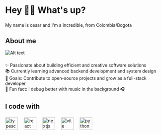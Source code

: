 <h1 align="left">Hey 🖖🏿 What's up?</h1>

###

<p align="left">My name is cesar and I'm a incredible, from Colombia/Bogota

</p>

###

<h2 align="left">About me</h2>

![Alt text](https://spotify-recently-played-readme.vercel.app/api?user=dgcqvtm2ttx23815jpoliihl6)

###

<p align="left">✨ Passionate about building efficient and creative software solutions<br>
📚 Currently learning advanced backend development and system design<br>
🎯 Goals: Contribute to open-source projects and grow as a full-stack developer<br>
🎲 Fun fact: I debug better with music in the background 🎧
 </p>

###

<h2 align="left">I code with</h2>

###

<div align="left">
  <img src="https://cdn.jsdelivr.net/gh/devicons/devicon/icons/typescript/typescript-original.svg" height="40" alt="typescript logo"  />
  <img width="12" />
  <img src="https://cdn.jsdelivr.net/gh/devicons/devicon/icons/react/react-original.svg" height="40" alt="react logo"  />
  <img width="12" />
  <img src="https://cdn.jsdelivr.net/gh/devicons/devicon/icons/nextjs/nextjs-original.svg" height="40" alt="nextjs logo"  />
  <img width="12" />
  <img src="https://cdn.jsdelivr.net/gh/devicons/devicon/icons/vite/vite-original.svg" height="40" alt="vite logo" />
  <img width="12" />
  <img src="https://cdn.jsdelivr.net/gh/devicons/devicon/icons/python/python-original.svg" height="40" alt="python logo" />
  <img width="12" />



</div>

###
